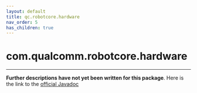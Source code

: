 ```yaml
---
layout: default
title: qc.robotcore.hardware
nav_order: 5
has_children: true
---
```

# com.qualcomm.robotcore.hardware
---
**Further descriptions have not yet been written for this package**. Here is the link to the [official Javadoc](https://ftctechnh.github.io/ftc_app/doc/javadoc/com/qualcomm/robotcore/hardware/package-frame.html)
    
